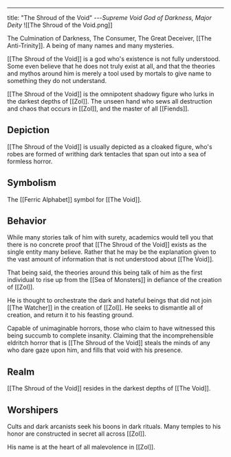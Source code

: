 ---
title: "The Shroud of the Void"
---*Supreme Void God of Darkness, Major Deity*
![[The Shroud of the Void.png]]

The Culmination of Darkness, The Consumer, The Great Deceiver, [[The Anti-Trinity]]. A being of many names and many mysteries.

[[The Shroud of the Void]] is a god who's existence is not fully understood. Some even believe that he does not truly exist at all, and that the theories and mythos around him is merely a tool used by mortals to give name to something they do not understand.

[[The Shroud of the Void]] is the omnipotent shadowy figure who lurks in the darkest depths of [[Zol]]. The unseen hand who sews all destruction and chaos that occurs in [[Zol]], and the master of all [[Fiends]].

## Depiction
[[The Shroud of the Void]] is usually depicted as a cloaked figure, who's robes are formed of writhing dark tentacles that span out into a sea of formless horror.

## Symbolism
The [[Ferric Alphabet]] symbol for [[The Void]].

## Behavior
While many stories talk of him with surety, academics would tell you that there is no concrete proof that [[The Shroud of the Void]] exists as the single entity many believe. Rather that he may be the explanation given to the vast amount of information that is not understood about [[The Void]].

That being said, the theories around this being talk of him as the first individual to rise up from the [[Sea of Monsters]] in defiance of the creation of [[Zol]].

He is thought to orchestrate the dark and hateful beings that did not join [[The Watcher]] in the creation of [[Zol]]. He seeks to dismantle all of creation, and return it to his feasting ground.

Capable of unimaginable horrors, those who claim to have witnessed this being succumb to complete insanity. Claiming that the incomprehensible eldritch horror that is [[The Shroud of the Void]] steals the minds of any who dare gaze upon him, and fills that void with his presence.

## Realm
[[The Shroud of the Void]] resides in the darkest depths of [[The Void]].

## Worshipers
Cults and dark arcanists seek his boons in dark rituals. Many temples to his honor are constructed in secret all across [[Zol]].

His name is at the heart of all malevolence in [[Zol]].